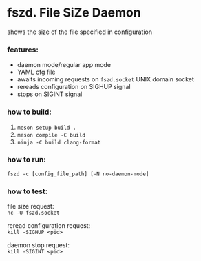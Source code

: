 # fszd. File SiZe Daemon
shows the size of the file specified in configuration

### features:
- daemon mode/regular app mode
- YAML cfg file
- awaits incoming requests on `fszd.socket` UNIX domain socket
- rereads configuration on SIGHUP signal
- stops on SIGINT signal

### how to build:
1. `meson setup build .`
2. `meson compile -C build`
3. `ninja -C build clang-format`

### how to run:
`fszd -c [config_file_path] [-N no-daemon-mode]`

### how to test:
file size request:  
`nc -U fszd.socket`  

reread configuration request:  
`kill -SIGHUP <pid>`  

daemon stop request:  
`kill -SIGINT <pid>`  
